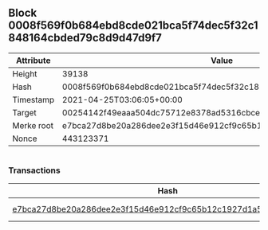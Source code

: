 ## Block 0008f569f0b684ebd8cde021bca5f74dec5f32c1848164cbded79c8d9d47d9f7

Attribute | Value
--- | ---
Height | 39138
Hash | 0008f569f0b684ebd8cde021bca5f74dec5f32c1848164cbded79c8d9d47d9f7
Timestamp | 2021-04-25T03:06:05+00:00
Target | 00254142f49eaaa504dc75712e8378ad5316cbcead634704b3734b6271167cc4
Merke root | e7bca27d8be20a286dee2e3f15d46e912cf9c65b12c1927d1a5d5db7f9d8f87a
Nonce | 443123371

```

```

### Transactions

Hash | Amount
--- | ---
[e7bca27d8be20a286dee2e3f15d46e912cf9c65b12c1927d1a5d5db7f9d8f87a](e7bca27d8be20a286dee2e3f15d46e912cf9c65b12c1927d1a5d5db7f9d8f87a.md) | 10.00000000 SKEPTI 
